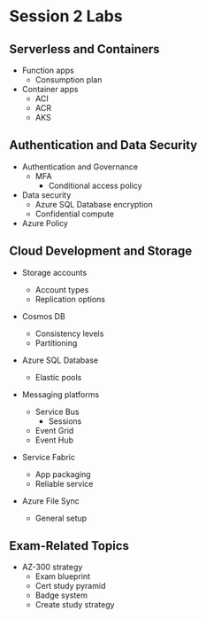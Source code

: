 # Session 2 Labs

## Serverless and Containers
  * Function apps
    * Consumption plan
  * Container apps
    * ACI
    * ACR
    * AKS

## Authentication and Data Security

* Authentication and Governance
  * MFA
    * Conditional access policy
* Data security
  * Azure SQL Database encryption
  * Confidential compute
* Azure Policy

## Cloud Development and Storage

* Storage accounts
  * Account types
  * Replication options
* Cosmos DB
  * Consistency levels
  * Partitioning

* Azure SQL Database
  * Elastic pools

* Messaging platforms
  * Service Bus
    * Sessions
  * Event Grid
  * Event Hub

* Service Fabric
  * App packaging
  * Reliable service

* Azure File Sync
  * General setup

## Exam-Related Topics

* AZ-300 strategy
  * Exam blueprint
  * Cert study pyramid
  * Badge system
  * Create study strategy
